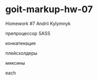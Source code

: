 # goit-markup-hw-07
Homework #7 Andrii Kylymnyk
<p>препроцессор SASS</p>
<p>конкатенация</p>
<p>плейсхолдеры</p>
<p>миксины</p>
<p>each</p>
